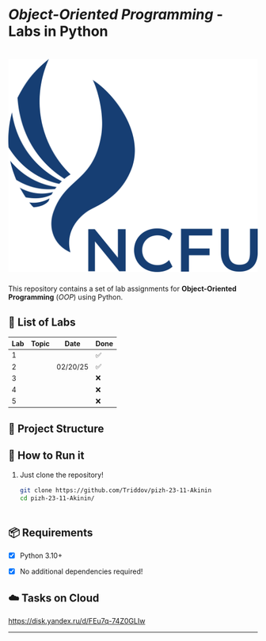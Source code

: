 # *Object-Oriented Programming* - Labs in Python

<h1 align="center" style="border-bottom: none">
    <a href="https://ncfu.ru/" target="_blank"><img alt="NCFU" src="./ncfu-logo.svg"></a>
</h1>

This repository contains a set of lab assignments for **Object-Oriented Programming** (*OOP*) using Python.


## 📌 List of Labs

| Lab | Topic | Date     | Done |
|-----|-------|----------|------|
| 1   |       |          | ✅    |
| 2   |       | 02/20/25 | ✅    |
| 3   |       |          | ❌    |
| 4   |       |          | ❌    |
| 5   |       |          | ❌    |



## 📂 Project Structure



## 🚀 How to Run it

1. Just clone the repository!  
   ```bash
   git clone https://github.com/Triddov/pizh-23-11-Akinin
   cd pizh-23-11-Akinin/



## 📦 Requirements

- [x] Python 3.10+    
- [x] No additional dependencies required!



## ☁️ Tasks on Cloud

https://disk.yandex.ru/d/FEu7q-74Z0GLIw


--- 